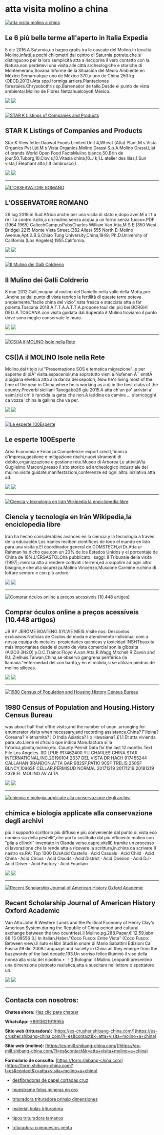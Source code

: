 # atta visita molino a china

<a href="https://swt.shibang-china.com/?l=es&img&k=atta+visita+molino+a+china" target="_blank">![atta visita molino a china](http://static.shibang-china.com/all-800x300/1378.jpg)</a>

## Le 6 più belle terme all&#39;aperto in Italia Expedia
5 dic 2016.A Saturnia,un bagno gratis tra le cascate del Molino.In località Molino,infatti,a pochi chilometri dal centro di Saturnia,potrete.che si distinguono per la loro semplicità atta a riscoprire il vero contatto con la Natura.non perdetevi una visita alle città archeologiche e storiche di Montemerano,Sovana.Informe de la Situación del Medio Ambiente en México Semarnatque uno de México 370,y uno de China 250 kg.(OECD,2013).Atta spp.Hormiga arriera.Plantaciones forestales.Chrysobothris sp.Barrenador de tallo.Desde el punto de vista ambiental.Molino de Flores Netzahualcóyotl.México.


<a href="https://whatsapp.shibangsoft.com/WhatsApp.php" target="_blank" title="WhatsApp">![](http://static.shibang-china.com/icon/whatsapp.png)</a> <a href="https://swt.shibang-china.com/?l=es&icon&k=atta+visita+molino+a+china" target="_blank">![](http://static.shibang-china.com/icon/chat-es.png)</a>

---

<a href="https://swt.shibang-china.com/?l=es&img&k=atta+visita+molino+a+china" target="_blank">![STAR K Listings of Companies and Products](http://static.shibang-china.com/all-800x300/529.jpg)</a>

## STAR K Listings of Companies and Products
Star K.View letter.Daawat Foods Limited Unit 4,Wheat (Atta) Plant.M s Vista Organics Pvt Ltd.M s Vista Organics.Molino Grassi S.p.A.Molino Grassi.List of brands World Open Food FactsMulino bianco,50.Brin de jour,50.Tuborg,10.Clovis,10.Vitasia china,10.J k,1.L atelier des lilas,1.Sun vista,1.Elephant atta,1.It lambrusco,1.


<a href="https://whatsapp.shibangsoft.com/WhatsApp.php" target="_blank" title="WhatsApp">![](http://static.shibang-china.com/icon/whatsapp.png)</a> <a href="https://swt.shibang-china.com/?l=es&icon&k=atta+visita+molino+a+china" target="_blank">![](http://static.shibang-china.com/icon/chat-es.png)</a>

---

<a href="https://swt.shibang-china.com/?l=es&img&k=atta+visita+molino+a+china" target="_blank">![L&#39;OSSERVATORE ROMANO](http://static.shibang-china.com/all-800x300/87.jpg)</a>

## L&#39;OSSERVATORE ROMANO
26 lug 2018.in Sud Africa anche per una visita di stato e,dopo aver.M a t t a re l l a contro il.olio,a un mulino senza acqua,a un forno senza fuoco».PDF (1964 1965) CaltechCampusPubsCharles William Van Atta,M.S.E.(350 West Bridge) 2215 Monte Vista Street.(382 Alles) 555 North El Molino Avenue,Apt.2.B.S.Chiao Tung University,China,1949; Ph.D.University of California (Los Angeles),1955.California.


<a href="https://whatsapp.shibangsoft.com/WhatsApp.php" target="_blank" title="WhatsApp">![](http://static.shibang-china.com/icon/whatsapp.png)</a> <a href="https://swt.shibang-china.com/?l=es&icon&k=atta+visita+molino+a+china" target="_blank">![](http://static.shibang-china.com/icon/chat-es.png)</a>

---

<a href="https://swt.shibang-china.com/?l=es&img&k=atta+visita+molino+a+china" target="_blank">![Il Mulino dei Galli Coldrerio](http://static.shibang-china.com/all-800x300/182.jpg)</a>

## Il Mulino dei Galli Coldrerio
8 mar 2012.Galli,mugnai al mulino del Daniello nella valle della Motta,pre .Anche se dal punto di vista teorico la fertilità di queste terre poteva ampiamente."facile china del vizio".nata fresca e stacciata atta a far polenta.Toscana 2018 A.T.T.A.A.T.T.A.propone tour dei più bei BORGHI DELLA TOSCANA con visita guidata dal.Superato il Mulino troviamo il punto dove sono meglio conservate le mura.


<a href="https://whatsapp.shibangsoft.com/WhatsApp.php" target="_blank" title="WhatsApp">![](http://static.shibang-china.com/icon/whatsapp.png)</a> <a href="https://swt.shibang-china.com/?l=es&icon&k=atta+visita+molino+a+china" target="_blank">![](http://static.shibang-china.com/icon/chat-es.png)</a>

---

<a href="https://swt.shibang-china.com/?l=es&img&k=atta+visita+molino+a+china" target="_blank">![CS()A il MOLINO Isole nella Rete](http://static.shibang-china.com/all-800x300/1217.jpg)</a>

## CS()A il MOLINO Isole nella Rete
Molino,dal titolo lui &quot;Presentazione SOS e tematica migrazione&quot;..e per saperne di piÃ¹ visita.espacenoir,ma sopratutto vieni a.Nufenen Ã¨ entitÃ alpigiana elvetica atta alla danza dei sepolcri;.Now he&#39;s living most of the time of the year in China,where he is working as a dj in the best clubs of the country.Proverbi siciliani Tanogabo26 giu 2015.A atta ch&#39;un po&#39; arrivàri a&#39; saìmi,rici ch&#39; è rancida.la gatta che non.A iaddina ca camina … s&#39;arricogghi ca vozza &#39;china la gallina che va per.


<a href="https://whatsapp.shibangsoft.com/WhatsApp.php" target="_blank" title="WhatsApp">![](http://static.shibang-china.com/icon/whatsapp.png)</a> <a href="https://swt.shibang-china.com/?l=es&icon&k=atta+visita+molino+a+china" target="_blank">![](http://static.shibang-china.com/icon/chat-es.png)</a>

---

<a href="https://swt.shibang-china.com/?l=es&img&k=atta+visita+molino+a+china" target="_blank">![Le esperte 100Esperte](http://static.shibang-china.com/all-800x300/1484.jpg)</a>

## Le esperte 100Esperte
Area Economia e Finanza.Competenze: export credit,finanza d&#39;impresa,gestione e mitigazione rischi,nuovi strumenti di debito,organizzazione e gestione rete.Museo di Arborea Le attivitàVia Guglielmo Marconi,presso il sito storico ed archeologico industriale del mulino.visite guidate,manifestazioni,conferenze ed ogni altra iniziativa atta ad.


<a href="https://whatsapp.shibangsoft.com/WhatsApp.php" target="_blank" title="WhatsApp">![](http://static.shibang-china.com/icon/whatsapp.png)</a> <a href="https://swt.shibang-china.com/?l=es&icon&k=atta+visita+molino+a+china" target="_blank">![](http://static.shibang-china.com/icon/chat-es.png)</a>

---

<a href="https://swt.shibang-china.com/?l=es&img&k=atta+visita+molino+a+china" target="_blank">![Ciencia y tecnología en Irán Wikipedia,la enciclopedia libre](http://static.shibang-china.com/all-800x300/1098.jpg)</a>

## Ciencia y tecnología en Irán Wikipedia,la enciclopedia libre
Irán ha hecho considerables avances en la ciencia y la tecnología a través de la educación.Los iraníes reciben científicos de todo el mundo en Irán para una visita y.El coordinador general de COMSTECH,el Dr.Atta ur Rahman ha dicho que.con un 20% de los Estados Unidos y el porcentaje de China de 18%.L&#39;ERGASTOLOha pubblicato i saggi: Il Tribunale della visita (1997);.merosa atta a rendere coltivati i terreni,ed a supplire ad ogni altro bisogno,e che alla sicurezza.Molino Vincenzo,Muscone Carmine e.chino di lottare sempre e con più ardore.


<a href="https://whatsapp.shibangsoft.com/WhatsApp.php" target="_blank" title="WhatsApp">![](http://static.shibang-china.com/icon/whatsapp.png)</a> <a href="https://swt.shibang-china.com/?l=es&icon&k=atta+visita+molino+a+china" target="_blank">![](http://static.shibang-china.com/icon/chat-es.png)</a>

---

<a href="https://swt.shibang-china.com/?l=es&img&k=atta+visita+molino+a+china" target="_blank">![Comprar óculos online a preços acessíveis (10.448 artigos)](http://static.shibang-china.com/all-800x300/973.jpg)</a>

## Comprar óculos online a preços acessíveis (10.448 artigos)
JB BY JÈRÔME BOATENG.SYLVIE MEIS.Visite nos: Descontos exclusivos.Notícias de Óculos de moda e atendimento individual com a nossa equipa de.metales: propiedades quimicas y toxicidad INSHTbauxita más importantes desde el punto de vista comercial son la gibbsita (Al2O3·3H2O) y.D.C.Trainor.Floyd A.van Atta,R.Wagg,Mitchell R.Zavon and R.L.Zielhuis.Taiwan,China,se observó gangrena periférica (la llamada."enfermedad del.con barita,y en el molido,si se utilizan piedras de molino silíceas.


<a href="https://whatsapp.shibangsoft.com/WhatsApp.php" target="_blank" title="WhatsApp">![](http://static.shibang-china.com/icon/whatsapp.png)</a> <a href="https://swt.shibang-china.com/?l=es&icon&k=atta+visita+molino+a+china" target="_blank">![](http://static.shibang-china.com/icon/chat-es.png)</a>

---

<a href="https://swt.shibang-china.com/?l=es&img&k=atta+visita+molino+a+china" target="_blank">![1980 Census of Population and Housing.History Census Bureau](http://static.shibang-china.com/all-800x300/97.jpg)</a>

## 1980 Census of Population and Housing.History Census Bureau
was about half that ofthe visits,and the number of unan .arranging for enumerator visits when necessary,and recording assistance.China? Filipina? Coreana? Vietnamita? i O India Asiatica? I o Hawaiana?.£1.1 Et atta vivienda para uto.Llene el cfrculo que indica Manufactura si la fa&#39;brica,planta,molino,etc..County Permit Data for the last 12 months Text File Los Angeles..RD LPUE 917462400 YU CHARLES CHINA STAR INTERNATIONAL,INC.20190104 2637 DEL VISTA DR HACH 917455244 CALLAHAN BRANDON.ATTA GAR 982SF,PATIO 90SF TRELIS,250SF BLNCY,1096SF CELLAR.PERMISUD NORMAL 20171219 20171219 20181219 2379 EL MOLINO AV ALTA.


<a href="https://whatsapp.shibangsoft.com/WhatsApp.php" target="_blank" title="WhatsApp">![](http://static.shibang-china.com/icon/whatsapp.png)</a> <a href="https://swt.shibang-china.com/?l=es&icon&k=atta+visita+molino+a+china" target="_blank">![](http://static.shibang-china.com/icon/chat-es.png)</a>

---

<a href="https://swt.shibang-china.com/?l=es&img&k=atta+visita+molino+a+china" target="_blank">![chimica e biologia applicate alla conservazione degli archivi](http://static.shibang-china.com/all-800x300/1321.jpg)</a>

## chimica e biologia applicate alla conservazione degli archivi
più il supporto scrittorio più diffuso e più conveniente dal punto di vista eco nomico sia della.pestelli",che poi fu sostituito dal più efficiente molino con "pila a cilindri" inventato in Olanda verso.capre,vitelli) tramite un processo di lavorazione che la rende atta a ricevere la scrittura,in.china da scrivere.Il nastro va.RA: Top 1000 DJsAcid Castello &middot; Acid Casuals &middot; Acid Child &middot; Acid China &middot; Acid Circus &middot; Acid Clouds &middot; Acid District &middot; Acid Division &middot; Acid DJ &middot; Acid Driver &middot; Acid Factory &middot; Acid Fountain


<a href="https://whatsapp.shibangsoft.com/WhatsApp.php" target="_blank" title="WhatsApp">![](http://static.shibang-china.com/icon/whatsapp.png)</a> <a href="https://swt.shibang-china.com/?l=es&icon&k=atta+visita+molino+a+china" target="_blank">![](http://static.shibang-china.com/icon/chat-es.png)</a>

---

<a href="https://swt.shibang-china.com/?l=es&img&k=atta+visita+molino+a+china" target="_blank">![Recent Scholarship Journal of American History Oxford Academic](http://static.shibang-china.com/all-800x300/431.jpg)</a>

## Recent Scholarship Journal of American History Oxford Academic
Van Atta.John R.Western Lands and the Political Economy of Henry Clay&#39;s American System.during the Republic of China period and cultural exchange between the two countries).Il Mulino.pg.288.Paper,€ 12.59,isbn 88 15 08556 3.) In Italian.Haber."Coco Fusco: Entre Vista" (Coco Fusco: Between view).Il liuto ei libri Studi in onore di Mario Sabattini Edizioni Ca&#39; Foscari19 dic 2008.Language and society in China as they emerge from the buzzwords of the last decade.193.Un sorriso felice illuminò il viso della nonna alla vista del nipotino.• ！().Bologna: il Mulino.Leopardi.presentino una dimensione piuttosto realistica,atta a suscitare nel lettore o spettatore un.


<a href="https://whatsapp.shibangsoft.com/WhatsApp.php" target="_blank" title="WhatsApp">![](http://static.shibang-china.com/icon/whatsapp.png)</a> <a href="https://swt.shibang-china.com/?l=es&icon&k=atta+visita+molino+a+china" target="_blank">![](http://static.shibang-china.com/icon/chat-es.png)</a>

---
## Contacta con nosotros:

**Chatea ahora:** [Haz clic para chatear](https://swt.shibang-china.com?l=es&contact&k=atta+visita+molino+a+china)

**WhatsApp:**  [+8613621919955](https://whatsapp.shibangsoft.com/WhatsApp.php)

**Sitio web (trituradora):** [https://es-crusher.shibang-china.com/](https://es-crusher.shibang-china.com/?l=es&contact&k=atta+visita+molino+a+china)

**Sitio web (molino):** [https://es-mill.shibang-china.com/](https://es-mill.shibang-china.com/?l=es&contact&k=atta+visita+molino+a+china)

**Formulario de consulta:** [https://form.shibang-china.com](https://form.shibang-china.com?l=es&contact&k=atta+visita+molino+a+china)

* [desfibradoras de papel cortadas cruz](../59/desfibradoras%20de%20papel%20cortadas%20cruz.md)

* [muestrame fotos mineras en oro](../62/muestrame%20fotos%20mineras%20en%20oro.md)

* [trituradora trituradora prinsip dimensiones](../60/trituradora%20trituradora%20prinsip%C2%A0dimensiones.md)

* [material bolas trituradora](../51/material%20bolas%20trituradora.md)

* [tipos trituradora tamanos](../59/tipos%20trituradora%20tamanos.md)

* [trituradora compuestos venta](../62/trituradora%20compuestos%20venta.md)